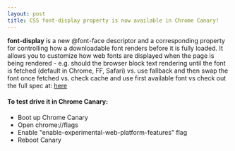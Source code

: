 ```yaml
---
layout: post
title: CSS font-display property is now available in Chrome Canary!
---
```



**font-display** is a new @font-face descriptor and a corresponding property for controlling how a downloadable font renders before it is fully loaded. It allows you to customize how web fonts are displayed when the page is being rendered - e.g. should the browser block text rendering until the font is fetched (default in Chrome, FF, Safari) vs. use fallback and then swap the font once fetched vs. check cache and use first available font vs check out the full spec at: [here](http://tabatkins.github.io/specs/css-font-display/)

#### To test drive it in Chrome Canary:
- Boot up Chrome Canary
- Open chrome://flags
- Enable "enable-experimental-web-platform-features" flag
- Reboot Canary
